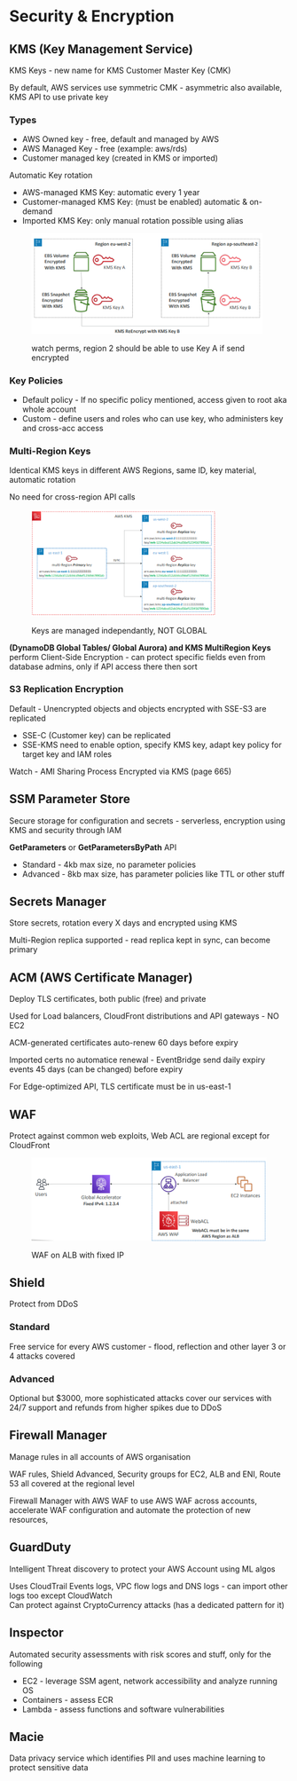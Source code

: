 # Security & Encryption

## KMS (Key Management Service)

KMS Keys - new name for KMS Customer Master Key (CMK)

By default, AWS services use symmetric CMK - asymmetric also available, KMS API to use private key

### Types

* AWS Owned key - free, default and managed by AWS
* AWS Managed Key - free (example: aws/rds)
* Customer managed key (created in KMS or imported)

Automatic Key rotation

* AWS-managed KMS Key: automatic every 1 year
* Customer-managed KMS Key: (must be enabled) automatic & on-demand
* Imported KMS Key: only manual rotation possible using alias

<div align="left"><figure><img src="../../.gitbook/assets/image (4) (1) (1).png" alt="" width="417"><figcaption><p>watch perms, region 2 should be able to use Key A if send encrypted</p></figcaption></figure></div>

### Key Policies

* Default policy - If no specific policy mentioned, access given to root aka whole account
* Custom - define users and roles who can use key, who administers key and cross-acc access

### Multi-Region Keys

Identical KMS keys in different AWS Regions, same ID, key material, automatic rotation&#x20;

No need for cross-region API calls

<div align="left"><figure><img src="../../.gitbook/assets/image (5) (1) (1).png" alt="" width="331"><figcaption><p>Keys are managed independantly, NOT GLOBAL</p></figcaption></figure></div>

**(DynamoDB Global Tables/ Global Aurora) and KMS MultiRegion Keys** perform Client-Side Encryption - can protect specific fields even from database admins, only if API access there then sort

### S3 Replication Encryption

Default - Unencrypted objects and objects encrypted with SSE-S3 are replicated

* SSE-C (Customer key) can be replicated
* SSE-KMS need to enable option, specify KMS key, adapt key policy for target key and IAM roles

Watch - AMI Sharing Process Encrypted via KMS (page 665)

## SSM Parameter Store

Secure storage for configuration and secrets - serverless, encryption using KMS and security through IAM

**GetParameters** or **GetParametersByPath** API

* Standard - 4kb max size, no parameter policies
* Advanced - 8kb max size, has parameter policies like TTL or other stuff

## Secrets Manager

Store secrets, rotation every X days and encrypted using KMS

Multi-Region replica supported - read replica kept in sync, can become primary

## ACM (AWS Certificate Manager)

Deploy TLS certificates, both public (free) and private

Used for Load balancers, CloudFront distributions and API gateways - NO EC2

ACM-generated certificates auto-renew 60 days before expiry

Imported certs no automatice renewal - EventBridge send daily expiry events 45 days (can be changed) before expiry

For Edge-optimized API, TLS certificate must be in us-east-1

## WAF

Protect against common web exploits, Web ACL are regional except for CloudFront

<div align="left"><figure><img src="../../.gitbook/assets/image (6) (1) (1).png" alt=""><figcaption><p>WAF on ALB with fixed IP</p></figcaption></figure></div>

## Shield

Protect from DDoS

### Standard

Free service for every AWS customer - flood, reflection and other layer 3 or 4 attacks covered

### Advanced

Optional but $3000, more sophisticated attacks cover our services with 24/7 support and refunds from higher spikes due to DDoS

## Firewall Manager

Manage rules in all accounts of AWS organisation

WAF rules, Shield Advanced, Security groups for EC2, ALB and ENI, Route 53 all covered at the regional level

Firewall Manager with AWS WAF to use AWS WAF across accounts, accelerate WAF configuration and automate the protection of new resources,

## GuardDuty

Intelligent Threat discovery to protect your AWS Account using ML algos

Uses CloudTrail Events logs, VPC flow logs and DNS logs - can import other logs too except CloudWatch\
Can protect against CryptoCurrency attacks (has a dedicated pattern for it)

## Inspector

Automated security assessments with risk scores and stuff, only for the following

* EC2 - leverage SSM agent, network accessibility and analyze running OS
* Containers - assess ECR
* Lambda - assess functions and software vulnerabilities

## Macie

Data privacy service which identifies PII and uses machine learning to protect sensitive data
